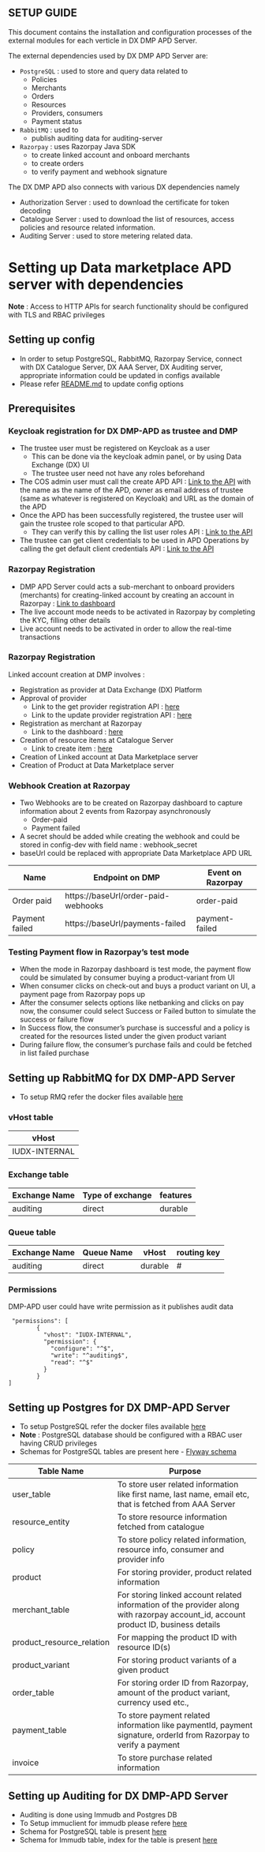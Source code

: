 SETUP GUIDE
----

This document contains the installation and configuration processes
of the external modules for each verticle in DX DMP APD Server.


The external dependencies used by DX DMP APD Server are:
- `PostgreSQL` :  used to store and query data related to
    - Policies
    - Merchants 
    - Orders
    - Resources
    - Providers, consumers
    - Payment status
- `RabbitMQ` : used to
    - publish auditing data for auditing-server
- `Razorpay` : uses Razorpay Java SDK
  - to create linked account and onboard merchants
  - to create orders
  - to verify payment and webhook signature

  

The DX DMP APD also connects with various DX dependencies namely
- Authorization Server : used to download the certificate for token decoding
- Catalogue Server : used to download the list of resources, access policies and resource related information.
- Auditing Server : used to store metering related data.
# Setting up Data marketplace APD server with dependencies

**Note** : Access to HTTP APIs for search functionality should be configured with TLS and RBAC privileges

## Setting up config
- In order to setup PostgreSQL, RabbitMQ, Razorpay Service, connect with DX Catalogue Server, DX AAA Server, DX Auditing server, 
appropriate information could be updated in configs available
- Please refer [README.md](secrets/README.md) to update config options


## Prerequisites
### Keycloak registration for DX DMP-APD as trustee and DMP
- The trustee user must be registered on Keycloak as a user
  - This can be done via the keycloak admin panel, or by using Data Exchange (DX) UI
  - The trustee user need not have any roles beforehand
- The COS admin user must call the create APD API : [Link to the API](https://authorization.iudx.org.in/apis#tag/Access-Policy-Domain-(APD)-APIs/operation/post-auth-v1-apd)
  with the name as the name of the APD, owner as email address of trustee (same as whatever is registered on Keycloak)
  and URL as the domain of the APD
- Once the APD has been successfully registered, the trustee user will gain the trustee role
  scoped to that particular APD.
  - They can verify this by calling the list user roles API : [Link to the API](https://authorization.iudx.org.in/apis#tag/User-APIs/operation/get-auth-v1-user-roles)
- The trustee can get client credentials to be used in APD Operations by calling the
  get default client credentials API : [Link to the API](https://authorization.iudx.org.in/apis#tag/User-APIs/operation/get-auth-v1-user-clientcredentials)

### Razorpay Registration
- DMP APD Server could acts a sub-merchant to onboard providers (merchants) for creating-linked account by creating an account in Razorpay :
 [Link to dashboard](https://dashboard.razorpay.com/?screen=sign_in)
- The live account mode needs to be activated in Razorpay by completing the KYC, filling other details
- Live account needs to be activated in order to allow the real-time transactions

### Razorpay Registration
Linked account creation at DMP involves :
- Registration as provider at Data Exchange (DX) Platform 
- Approval of provider
  - Link to the get provider registration API : [here](https://authorization.iudx.org.in/apis#tag/Admin-APIs/operation/get-auth-v1-admin-provider-registrations)
  - Link to the update provider registration API : [here](https://authorization.iudx.org.in/apis#tag/Admin-APIs/operation/put-auth-v1-admin-provider-registrations)
- Registration as merchant at Razorpay
  - Link to the dashboard : [here](https://dashboard.razorpay.com/)
- Creation of resource items at Catalogue Server
  - Link to create item : [here](https://cos.iudx.org.in/cat/apis#tag/Entity/operation/create%20item)
- Creation of Linked account at Data Marketplace server
- Creation of Product at Data Marketplace server


### Webhook Creation at Razorpay
- Two Webhooks are to be created on Razorpay dashboard to capture information about 2 events from Razorpay asynchronously
  - Order-paid
  - Payment failed
- A secret should be added while creating the webhook and could be stored in config-dev with field name : webhook_secret
- baseUrl could be replaced with appropriate Data Marketplace APD URL 

| Name           | Endpoint on DMP                   | Event on Razorpay |
|----------------|-----------------------------------|-------------------|
| Order paid     | https://baseUrl/order-paid-webhooks | order-paid        |
| Payment failed | https://baseUrl/payments-failed   | payment-failed    |

### Testing Payment flow in Razorpay’s test mode
- When the mode in Razorpay dashboard is test mode, the payment flow could be simulated by consumer 
buying a product-variant from UI
- When consumer clicks on check-out and buys a 
product variant on UI, a payment page from Razorpay pops up
- After the consumer selects options like netbanking 
and clicks on pay now, the consumer could select Success or Failed button to simulate the success or failure flow
- In Success flow, the consumer’s purchase is successful 
and a policy is created for the resources listed under the given product variant
- During failure flow, the consumer’s purchase fails and
could be fetched in list failed purchase



## Setting up RabbitMQ for DX DMP-APD Server
- To setup RMQ refer the docker files available [here](https://github.com/datakaveri/iudx-deployment/blob/master/Docker-Swarm-deployment/single-node/databroker)

### vHost table
| vHost         |  
|---------------|
| IUDX-INTERNAL |

### Exchange table
| Exchange Name | Type of exchange | features |   
|---------------|------------------|----------|
| auditing      | direct           | durable  | 

### Queue table
| Exchange Name | Queue Name | vHost   | routing key |
|---------------|------------|---------|-------------|
| auditing      | direct     | durable | #           |

### Permissions
DMP-APD user could have write permission as it publishes audit data
```
 "permissions": [
        {
          "vhost": "IUDX-INTERNAL",
          "permission": {
            "configure": "^$",
            "write": "^auditing$",
            "read": "^$"
          }
        }
]
```

## Setting up Postgres for DX DMP-APD Server
- To setup PostgreSQL refer the docker files available [here](https://github.com/datakaveri/iudx-deployment/blob/master/Docker-Swarm-deployment/single-node/postgres)
- **Note** : PostgreSQL database should be configured with a RBAC user having CRUD privileges
- Schemas for PostgreSQL tables are present here - [Flyway schema](src/main/resources/db/migration)

| Table Name                | Purpose                                                                                                                              |
|---------------------------|--------------------------------------------------------------------------------------------------------------------------------------|
| user_table                | To store user related information like first name, last name, email etc, that is fetched from AAA Server                             |
| resource_entity           | To store resource information fetched from catalogue                                                                                 |
| policy                    | To store policy related information, resource info, consumer and provider info                                                       |
| product                   | For storing provider, product related information                                                                                    |
| merchant_table            | For storing linked account related information of the provider along with razorpay account_id, account product ID,  business details |
| product_resource_relation | For mapping the product ID with resource ID(s)                                                                                       |
| product_variant           | For storing product variants of a given product                                                                                      |
| order_table               | For storing order ID from Razorpay, amount of the product variant, currency used etc.,                                               |
| payment_table             | To store payment related information like paymentId, payment signature, orderId from Razorpay to verify a payment                    |
| invoice                   | To store purchase related information                                                                                                |

## Setting up Auditing for DX DMP-APD Server
- Auditing is done using Immudb and Postgres DB
- To Setup immuclient for immudb please refere [here](https://github.com/datakaveri/iudx-deployment/tree/master/docs/immudb-setup) 
- Schema for PostgreSQL table is present [here](https://github.com/datakaveri/iudx-resource-server/blob/master/src/main/resources/db/migration/V5_2__create-auditing-acl-apd-table.sql)
- Schema for Immudb table, index for the table is present [here](https://github.com/datakaveri/auditing-server/tree/main/src/main/resources/immudb/migration) 